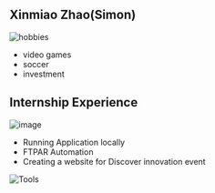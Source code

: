 
## Xinmiao Zhao(Simon)

![hobbies](https://user-images.githubusercontent.com/89116490/129995000-89cc0f08-cdfa-4a0e-8cb6-1e3c75210e3c.jpg)
- video games
- soccer 
- investment 

## Internship Experience
![image](https://user-images.githubusercontent.com/89116490/129996684-1f2ad98d-9452-4ad7-93e3-d5387ca1ef6b.png)
- Running Application locally
- FTPAR Automation
- Creating a website for Discover innovation event

![Tools](https://user-images.githubusercontent.com/89116490/129995036-89e10ccf-cf85-4445-a149-537cdd2519fb.PNG)
